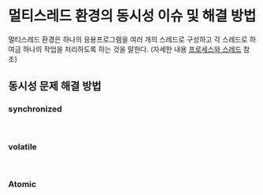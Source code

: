 # 멀티스레드 환경의 동시성 이슈 및 해결 방법


멀티스레드 환경은 하나의 응용프로그램을 여러 개의 스레드로 구성하고 각 스레드로 하여금 하나의 작업을 처리하도록 하는 것을 말한다. (자세한 내용 [프로세스와 스레드]() 참조)


## 동시성 문제 해결 방법

### synchronized

</br>

### volatile

</br>


### Atomic 

</br>
